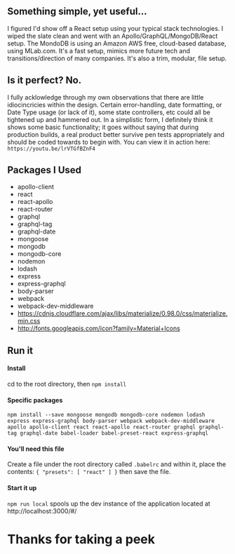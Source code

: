 ## Something simple, yet useful...
I figured I'd show off a React setup using your typical stack technologies. I wiped the slate clean and went with an Apollo/GraphQL/MongoDB/React setup.  The MondoDB is using an Amazon AWS free, cloud-based database, using MLab.com.  It's a fast setup, mimics more future tech and transitions/direction of many companies.  It's also a trim, modular, file setup.

## Is it perfect? No.
I fully acklowledge through my own observations that there are little idiocincricies within the design. Certain error-handling, date formatting, or Date Type usage (or lack of it), some state controllers, etc could all be tightened up and hammered out.  In a simplistic form, I definitely think it shows some basic functionality; it goes without saying that during production builds, a real product better survive pen tests appropriately and should be coded towards to begin with.  You can view it in action here:  `https://youtu.be/lrVTGfBZnF4`

## Packages I Used
- apollo-client
- react
- react-apollo
- react-router
- graphql
- graphql-tag
- graphql-date
- mongoose
- mongodb
- mongodb-core
- nodemon
- lodash
- express
- express-graphql
- body-parser
- webpack
- webpack-dev-middleware
- https://cdnjs.cloudflare.com/ajax/libs/materialize/0.98.0/css/materialize.min.css
- http://fonts.googleapis.com/icon?family=Material+Icons

## Run it
#### Install
cd to the root directory, then 
`npm install`
#### Specific packages
`npm install --save mongoose mongodb mongodb-core nodemon lodash express express-graphql body-parser webpack webpack-dev-middleware apollo apollo-client react react-apollo react-router graphql graphql-tag graphql-date babel-loader babel-preset-react express-graphql`

#### You'll need this file
Create a file under the root directory called `.babelrc` and within it, place the contents: `{
    "presets": [
      "react"
    ]
  }` then save the file.

#### Start it up
`npm run local` spools up the dev instance of the application located at http://localhost:3000/#/

# Thanks for taking a peek
